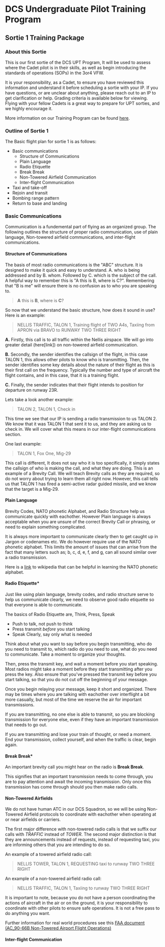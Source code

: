 # DCS Undergraduate Pilot Training Program
## Sortie 1 Training Package
### About this Sortie
This is our first sortie of the DCS UPT Program, It will be used to assess where the Cadet pilot is in their skills, as well as begin introducing the standards of operations (SOPs) in the 3or4 VFW.

It is your responsibility, as a Cadet, to ensure you have reviewed this information and understand it before scheduling a sortie with your IP. If you have questions, or are unclear about anything, please reach out to an IP to get clarification or help. Grading criteria is available below for viewing. Flying with your fellow Cadets is a great way to prepare for UPT sorties, and we highly encourage it.

More information on our Training Program can be found [here](training_program).


### Outline of Sortie 1
The Basic flight plan for sortie 1 is as follows:
- Basic communications
    - Structure of Communications
    - Plain Language
    - Radio Etiquette
    - Break Break
    - Non-Towered Airfield Communication
    - Inter-flight Communication
- Taxi and take-off
- Rejoin and transit
- Bombing range pattern
- Return to base and landing


### Basic Communications
Communication is a fundemental part of flying as an organized group. The following outlines the structure of proper radio communication, use of plain language, Non-towered airfield communications, and inter-flight communications.


#### Structure of Communications

The basis of most radio communications is the "ABC" structure. It is designed to make it quick and easy to understand. A. who is being addressed and by B. whom. Followed by C. which is the subject of the call. A helpful way to remember this is "A this is B, where is C?". Remembering that "B is me" will ensure there is no confusion as to who you are speaking to. 

> **A** this is **B**, where is **C**?

So now that we understand the basic structure, how does it sound in use? Here is an example:

> NELLIS TRAFFIC, TALON 1, Training flight of TWO A4s, Taxiing from APRON via BRAVO to RUNWAY TWO THREE RIGHT

**A.** Firstly, this call is to all traffic within the Nellis airspace. We will go into greater detail (here[link]) on non-towered airfield communication.

**B.** Secondly, the sender identifies the callsign of the flight, in this case TALON 1, this allows other pilots to know who is transmitting. Then, the sender identifies some key details about the nature of their flight as this is their first call on the frequency. Typically the number and type of aircraft the flight contains, and in this case, that it is a training flight.

**C.** Finally, the sender indicates that their flight intends to position for departure on runway 23R.

Lets take a look another example:
> TALON 2, TALON 1, Check in

This time we see that our IP is sending a radio transmission to us TALON 2. We know that it was TALON 1 that sent it to us, and they are asking us to check in. We will cover what this means in our inter-flight communications section.

One last example:
> TALON 1, Fox One, Mig-29

This call is different, It does not say who it is too specifically, it simply states the callsign of who is making the call, and what they are doing. This is an example of a Brevity Call. We will teach Brevity calls as they are required, so do not worry about trying to learn them all right now. However, this call tells us that TALON 1 has fired a semi-active radar guided missile, and we know that the target is a Mig-29. 


#### Plain Language

Brevity Codes, NATO phonetic Alphabet, and Radio Structure help us communicate quickly with eachother. However Plain language is always acceptable when you are unsure of the correct Brevity Call or phrasing, or need to explain something complicated.

It is always more important to communicate clearly then to get caught up in Jargon or codenames etc. We do however require use of the NATO phonetic alphabet. This limits the amount of issues that can arrise from the fact that many letters such as; b, c, d, e, f, and g, can all sound similar over a radio transmission. 

Here is a [link](https://en.wikipedia.org/wiki/NATO_phonetic_alphabet) to wikipedia that can be helpful in learning the NATO phonetic alphabet.


#### Radio Etiquette*

Just like using plain language, brevity codes, and radio structure serve to help us communicate clearly, we need to observe good radio etiquette so that everyone is able to communicate.

The basics of Radio Etiquette are, Think, Press, Speak
 - Push to talk, not push to think
 - Press transmit *before* you start talking
 - Speak Clearly, say only what is needed

Think about what you want to say before you begin transmitting, who do you need to transmit to, which radio do you need to use, what do you need to communicate. Take a moment to organize your thoughts.

Then, press the transmit key, and wait a moment before you start speaking. Most radios might take a moment before they start transmitting after you press the key. Also ensure that you've pressed the transmit key before you start talking, so that you do not cut off the beginning of your message.

Once you begin relaying your message, keep it short and organized. There may be times where you are talking with eachother over interflight a bit more casually, but most of the time we reserve the air for important transmissions.

If you are transmitting, no one else is able to transmit, so you are blocking transmission for everyone else, even if they have an important transmission that needs to go out.

If you are transmitting and lose your train of thought, or need a moment. End your transmission, collect yourself, and when the traffic is clear, begin again. 


#### Break Break*
An important brevity call you might hear on the radio is **Break Break**.

This signifies that an important transmission needs to come through, you are to pay attention and await the incoming transmission. Only once this transmission has come through should you then make radio calls.


#### Non-Towered Airfields

We do not have human ATC in our DCS Squadron, so we will be using Non-Towered Airfield protocols to coordinate with eachother when operating at or near airfields or carriers.

The first major difference with non-towered radio calls is that we suffix our calls with *TRAFFIC* instead of *TOWER*. The second major distinction is that they are announcements instead of requests, instead of requesting taxi, you are informing others that you are intending to do so. 

An example of a towered airfield radio call:
> NELLIS TOWER, TALON 1, REQUESTING taxi to runway TWO THREE RIGHT

An example of a non-towered airfield radio call:
> NELLIS TRAFFIC, TALON 1, Taxiing to runway TWO THREE RIGHT

It is important to note, because you do not have a person coordinating the actions of aircraft in the air or on the ground, it is your responsibility to coordinate with other pilots to ensure safe operations. It is not a free pass to do anything you want.

Further information for real world procedures see this [FAA document (AC_90-66B Non-Towered Airport Flight
Operations)](https://www.faa.gov/documentLibrary/media/Advisory_Circular/AC_90-66B.pdf)


#### Inter-flight Communication

